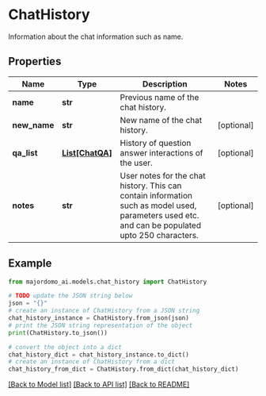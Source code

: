 # ChatHistory

Information about the chat information such as name.

## Properties

Name | Type | Description | Notes
------------ | ------------- | ------------- | -------------
**name** | **str** | Previous name of the chat history. | 
**new_name** | **str** | New name of the chat history. | [optional] 
**qa_list** | [**List[ChatQA]**](ChatQA.md) | History of question answer interactions of the user. | [optional] 
**notes** | **str** | User notes for the chat history. This can contain information such as model used, parameters used etc. and can be populated upto 250 characters. | [optional] 

## Example

```python
from majordomo_ai.models.chat_history import ChatHistory

# TODO update the JSON string below
json = "{}"
# create an instance of ChatHistory from a JSON string
chat_history_instance = ChatHistory.from_json(json)
# print the JSON string representation of the object
print(ChatHistory.to_json())

# convert the object into a dict
chat_history_dict = chat_history_instance.to_dict()
# create an instance of ChatHistory from a dict
chat_history_from_dict = ChatHistory.from_dict(chat_history_dict)
```
[[Back to Model list]](../README.md#documentation-for-models) [[Back to API list]](../README.md#documentation-for-api-endpoints) [[Back to README]](../README.md)


